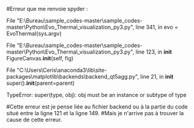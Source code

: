 #Erreur que me renvoie spyder :

  File "E:\Bureau\sample_codes-master\sample_codes-master\Python\Evo_Thermal_visualization_py3.py", line 341, in <module>
    evo = EvoThermal(sys.argv)

  File "E:\Bureau\sample_codes-master\sample_codes-master\Python\Evo_Thermal_visualization_py3.py", line 123, in __init__
    FigureCanvas.__init__(self, fig)

  File "C:\Users\Ceris\anaconda3\lib\site-packages\matplotlib\backends\backend_qt5agg.py", line 21, in __init__
    super().__init__(parent=parent)

  TypeError: super(type, obj): obj must be an instance or subtype of type
  
  #Cette erreur est je pense liée au fichier backend ou à la partie du code situé entre la ligne 121 et la ligne 149. 
  #Mais je n'arrive pas à trouver la cause de cette erreur.
  
